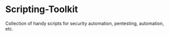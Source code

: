 # Scripting-Toolkit
Collection of handy scripts for security automation, pentesting, automation, etc.
